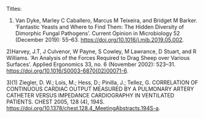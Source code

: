 Titles:
1) Van Dyke, Marley C Caballero, Marcus M Teixeira, and Bridget M Barker. ‘Fantastic Yeasts and Where to Find Them: The Hidden Diversity of Dimorphic Fungal Pathogens’. Current Opinion in Microbiology 52 (December 2019): 55–63. https://doi.org/10.1016/j.mib.2019.05.002.

2)Harvey, J.T, J Culvenor, W Payne, S Cowley, M Lawrance, D Stuart, and R Williams. ‘An Analysis of the Forces Required to Drag Sheep over Various Surfaces’. Applied Ergonomics 33, no. 6 (November 2002): 523–31. https://doi.org/10.1016/S0003-6870(02)00071-6.

3)(1) Ziegler, D. W.; Lois, M.; Hess, D.; Pinilla, J.; Tellez, G. CORRELATION OF CONTINUOUS CARDIAC OUTPUT MEASURED BY A PULMONARY ARTERY CATHETER VERSUS IMPEDANCE CARDIOGRAPHY IN VENTILATED PATIENTS. CHEST 2005, 128 (4), 194S. https://doi.org/10.1378/chest.128.4_MeetingAbstracts.194S-a.
